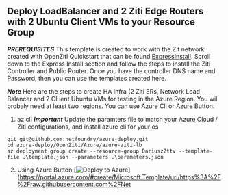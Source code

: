 
## Deploy LoadBalancer and 2 Ziti Edge Routers with 2 Ubuntu Client VMs to your Resource Group

***PREREQUISITES***
    This template is created to work with the Zit network created with OpenZiti Quickstart that can be found [ExpressInstall](https://openziti.github.io/ziti/quickstarts/network/hosted.html). Scroll down to the Express Install section and follow the steps to install the Ziti Controller and Public Router. Once you have the controller DNS name and Password, then you can use the templates created here.

***Note***
    Here are the steps to create HA Infra (2 Ziti ERs, Network Load Balancer and 2 CLient Ubuntu VMs for testing in the Azure Region. You wil probaly need at least two regions. You can use Azure Cli or Azure Button.

1. az cli
***Important***
    Update the paramters file to match your Azure Cloud / Ziti configurations, and install azure cli for your os

```
git git@github.com:netfoundry/azure-deploy.git
cd azure-deploy/OpenZiti/Azure/azure-ziti-lb
az deployment group create --resource-group DariuszZttv --template-file .\template.json --parameters .\parameters.json
```
2. Using Azure Button
[![Deploy to Azure](https://azurecomcdn.azureedge.net/mediahandler/acomblog/media/Default/blog/deploybutton.png)](https://portal.azure.com/#create/Microsoft.Template/uri/https%3A%2F%2Fraw.githubusercontent.com%2FNet